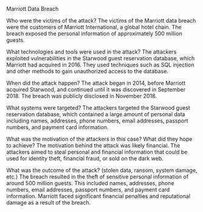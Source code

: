 Marriott Data Breach

Who were the victims of the attack?
The victims of the Marriott data breach were the customers of Marriott International, a global hotel chain. The breach exposed the personal information of approximately 500 million guests.

What technologies and tools were used in the attack?
The attackers exploited vulnerabilities in the Starwood guest reservation database, which Marriott had acquired in 2016. They used techniques such as SQL injection and other methods to gain unauthorized access to the database.

When did the attack happen?
The attack began in 2014, before Marriott acquired Starwood, and continued until it was discovered in September 2018. The breach was publicly disclosed in November 2018.

What systems were targeted?
The attackers targeted the Starwood guest reservation database, which contained a large amount of personal data including names, addresses, phone numbers, email addresses, passport numbers, and payment card information.

What was the motivation of the attackers in this case? What did they hope to achieve?
The motivation behind the attack was likely financial. The attackers aimed to steal personal and financial information that could be used for identity theft, financial fraud, or sold on the dark web.

What was the outcome of the attack? (stolen data, ransom, system damage, etc.)
The breach resulted in the theft of sensitive personal information of around 500 million guests. This included names, addresses, phone numbers, email addresses, passport numbers, and payment card information. Marriott faced significant financial penalties and reputational damage as a result of the breach.


